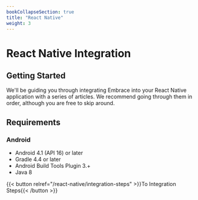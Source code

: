 ```yaml
---
bookCollapseSection: true
title: "React Native"
weight: 3
---
```


# React Native Integration

## Getting Started

We'll be guiding you through integrating Embrace into your React Native application
with a series of articles. We recommend going through them in order, although
you are free to skip around. 

## Requirements

### Android

* Android 4.1 (API 16) or later
* Gradle 4.4 or later
* Android Build Tools Plugin 3.+
* Java 8

{{< button relref="/react-native/integration-steps" >}}To Integration Steps{{< /button >}}
